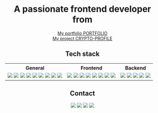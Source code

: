 <h1 align="center">A passionate frontend developer from </h1>

<p align="center">
  <a href="link_to_your_portfolio" target="_blank">My portfolio PORTFOLIO</a>
  <br>
  <a href="link_to_your_project" target="_blank">My project CRYPTO-PROFILE</a>
</p>

<h2 align="center">Tech stack</h2>

<table align="center">
  <tr>
    <th>General</th>
    <th>Frontend</th>
    <th>Backend</th>
  </tr>
  <tr>
    <td align="center">
      <img src="https://img.shields.io/badge/JavaScript-323330?style=for-the-badge&logo=javascript&logoColor=F7DF1E">
      <img src="https://img.shields.io/badge/TypeScript-007ACC?style=for-the-badge&logo=typescript&logoColor=white">
      <img src="https://img.shields.io/badge/HTML5-E34F26?style=for-the-badge&logo=html5&logoColor=white">
      <img src="https://img.shields.io/badge/CSS3-1572B6?style=for-the-badge&logo=css3&logoColor=white">
      <img src="https://img.shields.io/badge/Figma-F24E1E?style=for-the-badge&logo=figma&logoColor=white">
      <img src="https://img.shields.io/badge/Git-F05032?style=for-the-badge&logo=git&logoColor=white">
      <img src="https://img.shields.io/badge/npm-CB3837?style=for-the-badge&logo=npm&logoColor=white">
      <img src="https://img.shields.io/badge/GitHub-181717?style=for-the-badge&logo=github&logoColor=white">
      <img src="https://img.shields.io/badge/Docker-2496ED?style=for-the-badge&logo=docker&logoColor=white">
    </td>
    <td align="center">
      <img src="https://img.shields.io/badge/React-20232A?style=for-the-badge&logo=react&logoColor=61DAFB">
      <img src="https://img.shields.io/badge/Next.js-000000?style=for-the-badge&logo=nextdotjs&logoColor=white">
      <img src="https://img.shields.io/badge/MobX-FF9955?style=for-the-badge&logo=mobx&logoColor=white">
      <img src="https://img.shields.io/badge/Material--UI-0081CB?style=for-the-badge&logo=material-ui&logoColor=white">
      <img src="https://img.shields.io/badge/Webpack-8DD6F9?style=for-the-badge&logo=webpack&logoColor=white">
      <img src="https://img.shields.io/badge/Vite-646CFF?style=for-the-badge&logo=vite&logoColor=white">
      <img src="https://img.shields.io/badge/Sass-CC6699?style=for-the-badge&logo=sass&logoColor=white">
      <img src="https://img.shields.io/badge/Ant--Design-0170FE?style=for-the-badge&logo=ant-design&logoColor=white">
    </td>
    <td align="center">
      <img src="https://img.shields.io/badge/Node.js-339933?style=for-the-badge&logo=nodedotjs&logoColor=white">
      <img src="https://img.shields.io/badge/GraphQL-E10098?style=for-the-badge&logo=graphql&logoColor=white">
      <img src="https://img.shields.io/badge/MongoDB-47A248?style=for-the-badge&logo=mongodb&logoColor=white">
      <img src="https://img.shields.io/badge/Firebase-FFCA28?style=for-the-badge&logo=firebase&logoColor=white">
      <img src="https://img.shields.io/badge/Prisma-2D3748?style=for-the-badge&logo=prisma&logoColor=white">
    </td>
  </tr>
</table>

<h2 align="center">Contact</h2>

<p align="center">
  <a href="link_to_your_vk" target="_blank"><img src="https://img.shields.io/badge/VK-4680C2?style=for-the-badge&logo=vk&logoColor=white"></a>
  <a href="link_to_your_telegram" target="_blank"><img src="https://img.shields.io/badge/Telegram-2CA5E0?style=for-the-badge&logo=telegram&logoColor=white"></a>
  <a href="link_to_your_discord" target="_blank"><img src="https://img.shields.io/badge/Discord-7289DA?style=for-the-badge&logo=discord&logoColor=white"></a>
  <a href="link_to_your_github" target="_blank"><img src="https://img.shields.io/badge/GitHub-181717?style=for-the-badge&logo=github&logoColor=white"></a>
</p>

